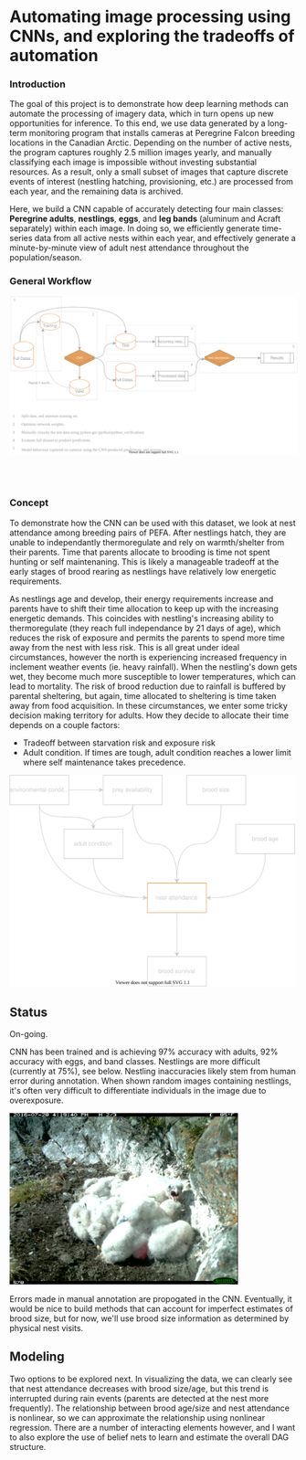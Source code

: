 # Automating image processing using CNNs, and exploring the tradeoffs of automation

### Introduction
The goal of this project is to demonstrate how deep learning methods can automate the processing of imagery data, which in turn opens up new opportunities for inference. To this end, we use data generated by a long-term monitoring program that installs cameras at Peregrine Falcon breeding locations in the Canadian Arctic. Depending on the number of active nests, the program captures roughly 2.5 million images yearly, and manually classifying each image is impossible without investing substantial resources. As a result, only a small subset of images that capture discrete events of interest (nestling hatching, provisioning, etc.) are processed from each year, and the remaining data is archived. 


Here, we build a CNN capable of accurately detecting four main classes: **Peregrine adults**, **nestlings**, **eggs**, and **leg bands** (aluminum and Acraft separately) within each image. In doing so, we efficiently generate time-series data from all active nests within each year, and effectively generate a minute-by-minute view of adult nest attendance throughout the population/season.



### General Workflow
<p float="center">
  <img src="documents/flow.drawio.svg" width="750" />
</p>

<br>
<br> 

### Concept 
To demonstrate how the CNN can be used with this dataset, we look at nest attendance among breeding pairs of PEFA. After nestlings hatch, they are unable to independantly thermoregulate and rely on warmth/shelter from their parents. Time that parents allocate to brooding is time not spent hunting or self maintenaning. This is likely a manageable tradeoff at the early stages of brood rearing as nestlings have relatively low energetic requirements.

As nestlings age and develop, their energy requirements increase and parents have to shift their time allocation to keep up with the increasing energetic demands. This coincides with nestling's increasing ability to thermoregulate (they reach full independance by 21 days of age), which reduces the risk of exposure and permits the parents to spend more time away from the nest with less risk. This is all great under ideal circumstances, however the north is experiencing increased frequency in inclement weather events (ie. heavy rainfall). When the nestling's down gets wet, they become much more susceptible to lower temperatures, which can lead to mortality. The risk of brood reduction due to rainfall is buffered by parental sheltering, but again, time allocated to sheltering is time taken away from food acquisition. In these circumstances, we enter some tricky decision making territory for adults. How they decide to allocate their time depends on a couple factors: 
 * Tradeoff between starvation risk and exposure risk
 * Adult condition. If times are tough, adult condition reaches a lower limit where self maintenance takes precedence. 



<p float="center">
  <img src="documents/dag.drawio.svg" width="500" />
</p>



## Status
On-going.

CNN has been trained and is achieving 97% accuracy with adults, 92% accuracy with eggs, and band classes. Nestlings are more difficult (currently at 75%), see below. Nestling inaccuracies likely stem from human error during annotation. When shown random images containing nestlings, it's often very difficult to differentiate individuals in the image due to overexposure.

<p float="center">
  <img src="documents/nestling.JPG" width="400" />

Errors made in manual annotation are propogated in the CNN. Eventually, it would be nice to build methods that can account for imperfect estimates of brood size, but for now, we'll use brood size information as determined by physical nest visits.
  
## Modeling
  
Two options to be explored next. In visualizing the data, we can clearly see that nest attendance decreases with brood size/age, but this trend is interrupted during rain events (parents are detected at the nest more frequently). The relationship between brood age/size and nest attendance is nonlinear, so we can approximate the relationship using nonlinear regression. There are a number of interacting elements however, and I want to also explore the use of belief nets to learn and estimate the overall DAG structure.

